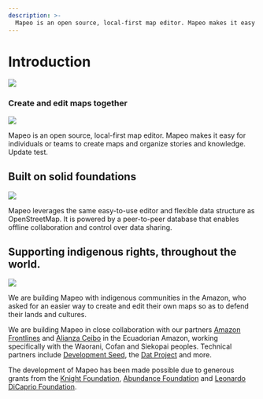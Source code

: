 ```yaml
---
description: >-
  Mapeo is an open source, local-first map editor. Mapeo makes it easy for teams to create maps and organize stories and knowledge.
---
```


# Introduction

![](.gitbook/assets/screenshot%20%283%29.png)

### Create and edit maps together

![](.gitbook/assets/mapeo-offline%20%281%29.png)

Mapeo is an open source, local-first map editor. Mapeo makes it easy for individuals or teams to create maps and organize stories and knowledge. Update test.

## Built on solid foundations

![](.gitbook/assets/mapeo-osm.png)

Mapeo leverages the same easy-to-use editor and flexible data structure as OpenStreetMap. It is powered by a peer-to-peer database that enables offline collaboration and control over data sharing.

## Supporting indigenous rights, throughout the world.

![](.gitbook/assets/mapeo-indigenous%20%282%29.png)

We are building Mapeo with indigenous communities in the Amazon, who asked for an easier way to create and edit their own maps so as to defend their lands and cultures.

We are building Mapeo in close collaboration with our partners [Amazon Frontlines](https://amazonfrontlines.org/) and [Alianza Ceibo](https://alianzaceibo.org/) in the Ecuadorian Amazon, working specifically with the Waorani, Cofan and Siekopai peoples. Technical partners include [Development Seed](https://developmentseed.org/), the [Dat Project](https://datproject.org/) and more.

The development of Mapeo has been made possible due to generous grants from the [Knight Foundation](https://knightfoundation.org/), [Abundance Foundation](http://www.abundance.org/) and [Leonardo DiCaprio Foundation](https://www.leonardodicaprio.org/).

